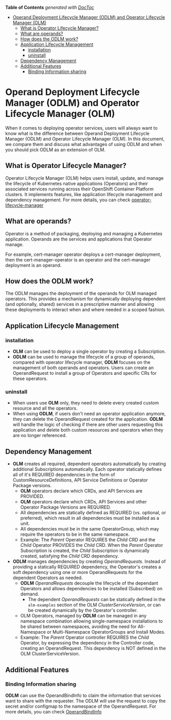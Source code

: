 <!-- START doctoc generated TOC please keep comment here to allow auto update -->
<!-- DON'T EDIT THIS SECTION, INSTEAD RE-RUN doctoc TO UPDATE -->
**Table of Contents**  *generated with [DocToc](https://github.com/thlorenz/doctoc)*

- [Operand Deployment Lifecycle Manager (ODLM) and Operator Lifecycle Manager (OLM)](#operand-deployment-lifecycle-manager-odlm-and-operator-lifecycle-manager-olm)
  - [What is Operator Lifecycle Manager?](#what-is-operator-lifecycle-manager)
  - [What are operands?](#what-are-operands)
  - [How does the ODLM work?](#how-does-the-odlm-work)
  - [Application Lifecycle Management](#application-lifecycle-management)
    - [installation](#installation)
    - [uninstall](#uninstall)
  - [Dependency Management](#dependency-management)
  - [Additional Features](#additional-features)
    - [Binding Information sharing](#binding-information-sharing)

<!-- END doctoc generated TOC please keep comment here to allow auto update -->

# Operand Deployment Lifecycle Manager (ODLM) and Operator Lifecycle Manager (OLM)

When it comes to deploying operator services, users will always want to know what is the difference between Operand Deployment Lifecycle Manager (ODLM) and Operator Lifecycle Manager (OLM). In this document, we compare them and discuss what advantages of using ODLM and when you should pick ODLM as an extension of OLM.

## What is Operator Lifecycle Manager?

Operator Lifecycle Manager (OLM) helps users install, update, and manage the lifecycle of Kubernetes native applications (Operators) and their associated services running across their OpenShift Container Platform clusters.
It implements features, like application lifecycle management and dependency management. For more details, you can check [operator-lifecycle-manager](https://github.com/operator-framework/operator-lifecycle-manager)

## What are operands?

Operator is a method of packaging, deploying and managing a Kubernetes application.
Operands are the services and applications that Operator manage.

For example, cert-manager operator deploys a cert-manager deployment, then the cert-manager-operator is an operator and the cert-manager deployment is an operand.

## How does the ODLM work?

The ODLM manages the deployment of the operands for OLM managed operators.  This provides a mechanism for dynamically deploying dependent (and optionally, shared) services in a prescriptive manner and allowing these deployments to interact when and where needed in a scoped fashion.

## Application Lifecycle Management

### installation

- **OLM** can be used to deploy a single operator by creating a Subscription.
- **ODLM** can be used to manage the lifecycle of a group of operands, compared with operator lifecycle manager, **ODLM** focuses on the management of both operands and operators. Users can create an OperandRequest to install a group of Operators and specific CRs for these operators.

### uninstall

- When users use **OLM** only, they need to delete every created custom resource and all the operators.
- When using **ODLM**, if users don't need an operator application anymore, they can delete the OperandRequest created for the application. **ODLM** will handle the logic of checking if there are other users requesting this application and delete both custom resources and operators when they are no longer referenced.

## Dependency Management

- **OLM** creates all required, dependent operators automatically by creating additional Subscriptions automatically.  Each operator statically defines all of it's REQUIRED dependencies in the form of CustomResourceDefinitions, API Service Definitions or Operator Package versions.  
  - **OLM** operators declare which CRDs, and API Services are PROVIDED.
  - **OLM** operators declare which CRDs, API Services and other Operator Package Versions are REQUIRED.
  - All dependencies are statically defined as REQUIRED (vs. optional, or preferred), which result in all dependencies must be installed as a unit.
  - All dependencies must be in the same OperatorGroup, which may require the operators to be in the same namespace. 
  - Example:  The _Parent_ Operator REQUIRES the _Child_ CRD and the _Child_ Operator PROVIDES the _Child_ CRD.  When the _Parent_ Operator Subscription is created, the _Child_ Subscription is dynamically created, satisfying the _Child_ CRD dependency.
- **ODLM** manages dependencies by creating _OperandRequests_.  Instead of providing a statically REQUIRED dependency, the Operator's creates a soft dependency using one or more OperandRequests for the dependent Operators as needed.  
  - **ODLM** *OperandRequests* decouple the lifecycle of the dependant Operators and allows dependencies to be installed (Subscribed) on demand.
    - The dependent _OperandRequests_ can be statically defined in the `alm-examples` section of the OLM _ClusterServiceVersion_, or can be created dynamically by the Operator's controller.
  -  OLM Operators, managed by **ODLM** can be managed in any namespace combination allowing single-namespace installations to be shared between namespaces, avoiding the need for All-Namespace or Multi-Namespace OperatorGroups and Install Modes.
  -  Example: The _Parent_ Operator controller REQUIRES the _Child_ Operator, by expressing the dependency in the Controller code, creating an OperandRequest.  This dependency is NOT defined in the OLM ClusterServiceVersion.

## Additional Features

### Binding Information sharing

**ODLM** can use the OperandBindInfo to claim the information that services want to share with the requester. The ODLM will use the request to copy the secret and/or configmap to the namespace of the OperandRequest. For more details, you can check [OperandBindInfo](./operand-deployment-lifecycle-manager.md#operandbindinfo-spec)
